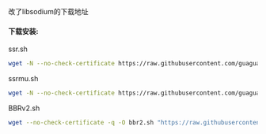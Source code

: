 改了libsodium的下载地址


#### 下载安装:
ssr.sh
``` bash
wget -N --no-check-certificate https://raw.githubusercontent.com/guaguagaga/ggg/master/ssr.sh && chmod +x ssr.sh && bash ssr.sh
```
ssrmu.sh
``` bash
wget -N --no-check-certificate https://raw.githubusercontent.com/guaguagaga/ggg/master/ssrmu.sh && chmod +x ssrmu.sh && bash ssrmu.sh
```
BBRv2.sh
``` bash
wget --no-check-certificate -q -O bbr2.sh "https://raw.githubusercontent.com/yeyingorg/bbr2.sh/master/bbr2.sh" && chmod +x bbr2.sh && bash bbr2.sh
```
